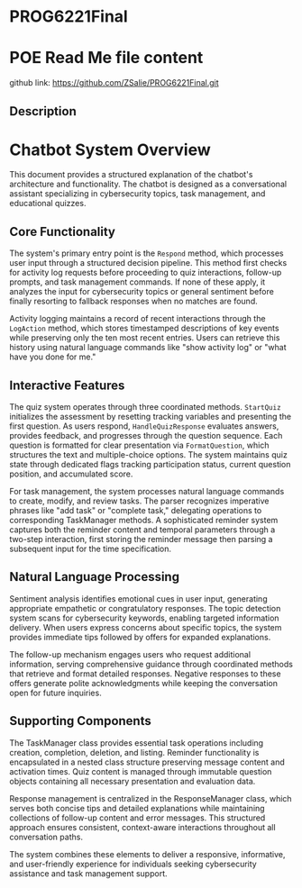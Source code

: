 # PROG6221Final
# POE Read Me file content
 github link: https://github.com/ZSalie/PROG6221Final.git

 ## Description
 # Chatbot System Overview  

This document provides a structured explanation of the chatbot's architecture and functionality. The chatbot is designed as a conversational assistant specializing in cybersecurity topics, task management, and educational quizzes.  

## Core Functionality  

The system's primary entry point is the `Respond` method, which processes user input through a structured decision pipeline. This method first checks for activity log requests before proceeding to quiz interactions, follow-up prompts, and task management commands. If none of these apply, it analyzes the input for cybersecurity topics or general sentiment before finally resorting to fallback responses when no matches are found.  

Activity logging maintains a record of recent interactions through the `LogAction` method, which stores timestamped descriptions of key events while preserving only the ten most recent entries. Users can retrieve this history using natural language commands like "show activity log" or "what have you done for me."  

## Interactive Features  

The quiz system operates through three coordinated methods. `StartQuiz` initializes the assessment by resetting tracking variables and presenting the first question. As users respond, `HandleQuizResponse` evaluates answers, provides feedback, and progresses through the question sequence. Each question is formatted for clear presentation via `FormatQuestion`, which structures the text and multiple-choice options. The system maintains quiz state through dedicated flags tracking participation status, current question position, and accumulated score.  

For task management, the system processes natural language commands to create, modify, and review tasks. The parser recognizes imperative phrases like "add task" or "complete task," delegating operations to corresponding TaskManager methods. A sophisticated reminder system captures both the reminder content and temporal parameters through a two-step interaction, first storing the reminder message then parsing a subsequent input for the time specification.  

## Natural Language Processing  

Sentiment analysis identifies emotional cues in user input, generating appropriate empathetic or congratulatory responses. The topic detection system scans for cybersecurity keywords, enabling targeted information delivery. When users express concerns about specific topics, the system provides immediate tips followed by offers for expanded explanations.  

The follow-up mechanism engages users who request additional information, serving comprehensive guidance through coordinated methods that retrieve and format detailed responses. Negative responses to these offers generate polite acknowledgments while keeping the conversation open for future inquiries.  

## Supporting Components  

The TaskManager class provides essential task operations including creation, completion, deletion, and listing. Reminder functionality is encapsulated in a nested class structure preserving message content and activation times. Quiz content is managed through immutable question objects containing all necessary presentation and evaluation data.  

Response management is centralized in the ResponseManager class, which serves both concise tips and detailed explanations while maintaining collections of follow-up content and error messages. This structured approach ensures consistent, context-aware interactions throughout all conversation paths.  

The system combines these elements to deliver a responsive, informative, and user-friendly experience for individuals seeking cybersecurity assistance and task management support.

